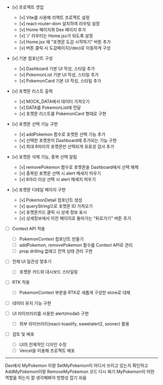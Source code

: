 - [v] 프로젝트 셋업

  - [v] Vite를 사용해 리액트 프로젝트 설정
  - [v] react-router-dom 설치하여 라우팅 설정
  - [v] Home 페이지와 Dex 페이지 추가
  - [v] '/' 라우터는 Home.jsx가 되도록 설정
  - [v] Home.jsx 에 "포켓몬 도감 시작하기" 버튼 추가
  - [v] 버튼 클릭 시 도감페이지(/dex)로 이동하게 구성

- [v] 기본 컴포넌트 구성

  - [v] Dashboard 기본 UI 작성, 스타일 추가
  - [v] PokemonList 기본 UI 작성, 스타일 추가
  - [v] PokemonCard 기본 UI 작성, 스타일 추가

- [v] 포켓몬 리스트 출력

  - [v] MOCK_DATA에서 데이터 가져오기
  - [v] DATA를 PokemonList에 전달
  - [v] 포켓몬 리스트를 PokemonCard 형태로 구현

- [v] 포켓몬 선택 기능 구현

  - [v] addPokemon 함수로 포켓몬 선택 기능 추가
  - [v] 선택한 포켓몬이 Dashboard에 추가되는 기능 구현
  - [v] 최대 6마리의 포켓몬만 선택되게 유효성 검사 추가

- [v] 포켓몬 삭제 기능, 중복 선택 알림

  - [v] removePokemon 함수로 포켓몬을 Dashboard에서 선택 해제
  - [v] 중복된 포켓몬 선택 시 alert 메세지 띄우기
  - [v] 6마리 이상 선택 시 alert 메세지 띄우기

- [v] 포켓몬 디테일 페이지 구현

  - [v] PokemonDetail 컴포넌트 생성
  - [v] queryString으로 포켓몬 ID 가져오기
  - [v] 포켓몬카드 클릭 시 상세 정보 표시
  - [v] 상세정보에서 이전 페이지로 돌아가는 "뒤로가기" 버튼 추가

- [ ] Context API 적용

  - [ ] PokemonContext 컴포넌트 만들기
  - [ ] addPokemon, removePokemon 함수를 Context API로 관리
  - [ ] prop drilling 없애고 전역 상태 관리 구현

- [ ] 전체 UI 일관성 맞추기

  - [ ] 포켓몬 카드와 대시보드 스타일링

- [ ] RTK 적용

  - [ ] PokemonContext 부분을 RTK로 새롭게 구성한 store로 대체

- [ ] 데이터 유지 기능 구현
- [ ] UI 라이브러리를 사용한 alert(modal) 구현

  - [ ] 외부 라이브러리(react-toastify, sweetalert2, sooner) 활용

- [ ] 검토 및 배포
  - [ ] UI의 전체적인 디자인 수정
  - [ ] Vercel을 이용해 프로젝트 배포

---

Dex에서 MyPokemon 이랑 SetMyPokemon이 어디서 쓰이고 있는지 확인하고
AddMyPokemon이랑 RemoveMyPokemon 코드 다시 짜기
MyPokemon이 어떤 역할을 하는지 잘 생각해봐야 방향성 잡기 쉬움
